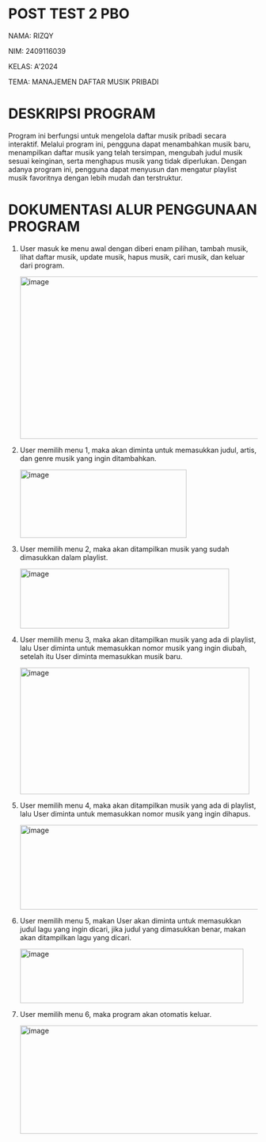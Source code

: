 # POST TEST 2 PBO

NAMA: RIZQY

NIM: 2409116039

KELAS: A'2024

TEMA: MANAJEMEN DAFTAR MUSIK PRIBADI

# DESKRIPSI PROGRAM

Program ini berfungsi untuk mengelola daftar musik pribadi secara interaktif. Melalui program ini, pengguna dapat menambahkan musik baru, menampilkan daftar musik yang telah tersimpan, mengubah judul musik sesuai keinginan, serta menghapus musik yang tidak diperlukan. Dengan adanya program ini, pengguna dapat menyusun dan mengatur playlist musik favoritnya dengan lebih mudah dan terstruktur.

# DOKUMENTASI ALUR PENGGUNAAN PROGRAM

1. User masuk ke menu awal dengan diberi enam pilihan, tambah musik, lihat daftar musik, update musik, hapus musik, cari musik, dan keluar dari program.

   <img width="561" height="328" alt="image" src="https://github.com/user-attachments/assets/824e45eb-7985-4dbb-9bf4-30d2e5e5fc21" />

2. User memilih menu 1, maka akan diminta untuk memasukkan judul, artis, dan genre musik yang ingin ditambahkan.

   <img width="336" height="138" alt="image" src="https://github.com/user-attachments/assets/2501c497-e9ba-44ce-842f-abacb1ee7a42" />
   
3. User memilih menu 2, maka akan ditampilkan musik yang sudah dimasukkan dalam playlist.

   <img width="422" height="121" alt="image" src="https://github.com/user-attachments/assets/c44867c5-1c1d-4828-bc54-8f1e56b6ca78" />

4. User memilih menu 3, maka akan ditampilkan musik yang ada di playlist, lalu User diminta untuk memasukkan nomor musik yang ingin diubah, setelah itu User diminta memasukkan musik baru.

   <img width="463" height="256" alt="image" src="https://github.com/user-attachments/assets/38af1f10-f4b8-43a8-9823-47580655a322" />

5. User memilih menu 4, maka akan ditampilkan musik yang ada di playlist, lalu User diminta untuk memasukkan nomor musik yang ingin dihapus.

   <img width="486" height="171" alt="image" src="https://github.com/user-attachments/assets/12f6e0f2-2629-4267-b96b-384f3b4c0dc3" />

6. User memilih menu 5, makan User akan diminta untuk memasukkan judul lagu yang ingin dicari, jika judul yang dimasukkan benar, makan akan ditampilkan lagu yang dicari.

   <img width="451" height="110" alt="image" src="https://github.com/user-attachments/assets/581c6da6-254e-42af-b9f9-f12982ba813a" />

7. User memilih menu 6, maka program akan otomatis keluar.

   <img width="873" height="219" alt="image" src="https://github.com/user-attachments/assets/30d868c4-18df-429e-94b6-0a5767514b74" />










































